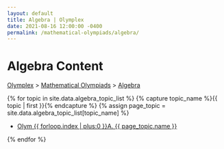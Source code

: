 ```yaml
---
layout: default
title: Algebra | Olymplex
date: 2021-08-16 12:00:00 -0400
permalink: /mathematical-olympiads/algebra/
---
```

<h1>Algebra Content</h1>
<p><a href="https://ramaniumx.github.io/phantom-jekyll-theme/">Olymplex</a> > <a href="https://ramaniumx.github.io/phantom-jekyll-theme/mathematical-olympiads/">Mathematical Olympiads</a> > <a href="https://ramaniumx.github.io/phantom-jekyll-theme/mathematical-olympiads/algebra/">Algebra</a></p>
{% for topic in site.data.algebra_topic_list %}
{% capture topic_name %}{{ topic | first }}{% endcapture %}
{% assign page_topic = site.data.algebra_topic_list[topic_name] %}
  <ul class="actions fit big">
  <li><a href="{{ site.baseurl }}{{ page.permalink}}olym-{{ forloop.index | plus:0 }}a" class="button fit big">Olym {{ forloop.index | plus:0 }}A. {{ page_topic.name }}</a></li>
  </ul>
{% endfor %}
